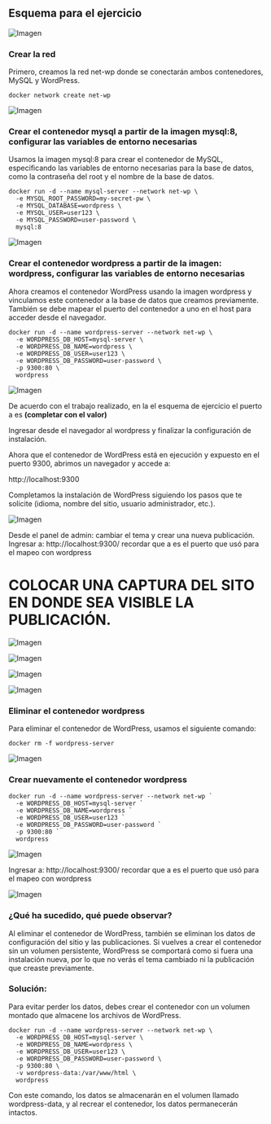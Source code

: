 ## Esquema para el ejercicio
![Imagen](img/esquema-ejercicio5.PNG)

### Crear la red

Primero, creamos la red net-wp donde se conectarán ambos contenedores, MySQL y WordPress.

```
docker network create net-wp
```

![Imagen](img/CrearRed.png)


### Crear el contenedor mysql a partir de la imagen mysql:8, configurar las variables de entorno necesarias

Usamos la imagen mysql:8 para crear el contenedor de MySQL, especificando las variables de entorno necesarias para la base de datos, como la contraseña del root y el nombre de la base de datos.

```
docker run -d --name mysql-server --network net-wp \
  -e MYSQL_ROOT_PASSWORD=my-secret-pw \
  -e MYSQL_DATABASE=wordpress \
  -e MYSQL_USER=user123 \
  -e MYSQL_PASSWORD=user-password \
  mysql:8
```

![Imagen](img/CrearMysql.png)


### Crear el contenedor wordpress a partir de la imagen: wordpress, configurar las variables de entorno necesarias

Ahora creamos el contenedor WordPress usando la imagen wordpress y vinculamos este contenedor a la base de datos que creamos previamente. También se debe mapear el puerto del contenedor a uno en el host para acceder desde el navegador.

```
docker run -d --name wordpress-server --network net-wp \
  -e WORDPRESS_DB_HOST=mysql-server \
  -e WORDPRESS_DB_NAME=wordpress \
  -e WORDPRESS_DB_USER=user123 \
  -e WORDPRESS_DB_PASSWORD=user-password \
  -p 9300:80 \
  wordpress
```

![Imagen](img/CrearWord.png)

De acuerdo con el trabajo realizado, en la el esquema de ejercicio el puerto a es **(completar con el valor)**

Ingresar desde el navegador al wordpress y finalizar la configuración de instalación.

Ahora que el contenedor de WordPress está en ejecución y expuesto en el puerto 9300, abrimos un navegador y accede a:

http://localhost:9300

Completamos la instalación de WordPress siguiendo los pasos que te solicite (idioma, nombre del sitio, usuario administrador, etc.).

![Imagen](img/Pagina.png)



Desde el panel de admin: cambiar el tema y crear una nueva publicación.
Ingresar a: http://localhost:9300/ 
recordar que a es el puerto que usó para el mapeo con wordpress
# COLOCAR UNA CAPTURA DEL SITO EN DONDE SEA VISIBLE LA PUBLICACIÓN.

![Imagen](img/Pagina.png)

![Imagen](img/Pagina2.png)

![Imagen](img/Pagina3.png)

![Imagen](img/Pagina4.png)

### Eliminar el contenedor wordpress

Para eliminar el contenedor de WordPress, usamos el siguiente comando:

```
docker rm -f wordpress-server
```

![Imagen](img/EliminarWord.png)

### Crear nuevamente el contenedor wordpress

```
docker run -d --name wordpress-server --network net-wp `
  -e WORDPRESS_DB_HOST=mysql-server `
  -e WORDPRESS_DB_NAME=wordpress `
  -e WORDPRESS_DB_USER=user123 `
  -e WORDPRESS_DB_PASSWORD=user-password `
  -p 9300:80 `
  wordpress
```

![Imagen](img/NuevoWord.png)


Ingresar a: http://localhost:9300/ 
recordar que a es el puerto que usó para el mapeo con wordpress

![Imagen](img/NuevaPagina.png)



### ¿Qué ha sucedido, qué puede observar?

Al eliminar el contenedor de WordPress, también se eliminan los datos de configuración del sitio y las publicaciones. Si vuelves a crear el contenedor sin un volumen persistente, WordPress se comportará como si fuera una instalación nueva, por lo que no verás el tema cambiado ni la publicación que creaste previamente.

### Solución:
Para evitar perder los datos, debes crear el contenedor con un volumen montado que almacene los archivos de WordPress.

```
docker run -d --name wordpress-server --network net-wp \
  -e WORDPRESS_DB_HOST=mysql-server \
  -e WORDPRESS_DB_NAME=wordpress \
  -e WORDPRESS_DB_USER=user123 \
  -e WORDPRESS_DB_PASSWORD=user-password \
  -p 9300:80 \
  -v wordpress-data:/var/www/html \
  wordpress
```

Con este comando, los datos se almacenarán en el volumen llamado wordpress-data, y al recrear el contenedor, los datos permanecerán intactos.

